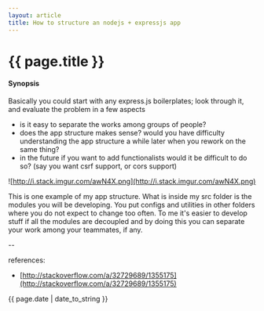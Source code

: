 ```yaml
---
layout: article
title: How to structure an nodejs + expressjs app
---
```

# {{ page.title }}

#### Synopsis

Basically you could start with any express.js boilerplates; look through it, and evaluate the problem in a few aspects

* is it easy to separate the works among groups of people? 
* does the app structure makes sense? would you have difficulty understanding the app structure a while later when you rework on the same thing?
* in the future if you want to add functionalists would it be difficult to do so? (say you want csrf support, or cors support)

![http://i.stack.imgur.com/awN4X.png](http://i.stack.imgur.com/awN4X.png)

This is one example of my app structure. What is inside my src folder is the modules you will be developing. You put configs and utilities in other folders where you do not expect to change too often. To me it's easier to develop stuff if all the modules are decoupled and by doing this you can separate your work among your teammates, if any.

--

references:

* [http://stackoverflow.com/a/32729689/1355175](http://stackoverflow.com/a/32729689/1355175)

{{ page.date | date_to_string }}

